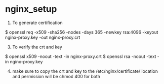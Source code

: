 # nginx_setup

1. To generate certification

$ openssl req -x509 -sha256 -nodes -days 365 -newkey rsa:4096 -keyout nginx-proxy.key -out nginx-proxy.crt

3. To verify the crt and key
   
$ openssl x509 -noout -text -in nginx-proxy.crt
$ openssl rsa -noout -text -in nginx-proxy.key

4. make sure to copy the crt and key to the /etc/nginx/certificate/ location and permission will be chmod 400 for both
